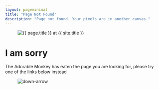 ```yaml
---
layout: pageminimal
title: "Page Not Found"
description: "Page not found. Your pixels are in another canvas."
---
```


<figure>
  <img src="{{site.baseurl}}/images/404.jpg" alt="{{ page.title }} at {{ site.title }}">
</figure>

<div class="text-center">
  <h1>I am sorry</h1>
  <p>The Adorable Monkey has eaten the page you are looking for, please try one of the links below instead</p>
</div>

<figure>
  <img src="{{site.baseurl}}/images/bg-arrow.png" alt="down-arrow">
</figure>